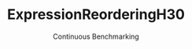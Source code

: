 ---
layout: docu
title: ExpressionReorderingH30
subtitle: Continuous Benchmarking
selected: Expression_Reordering
expanded: Benchmarking
benchmark: /individual_results/ExpressionReorderingH30.html
---